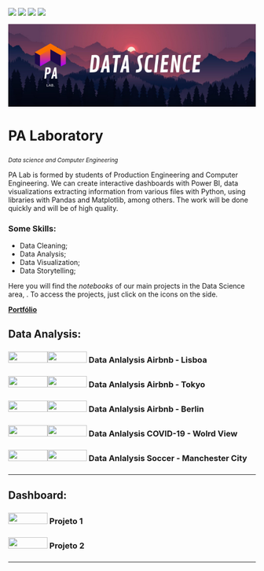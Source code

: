 <a href='https://br.fiverr.com/pa_lab/do-data-analysis-using-python-on-google-colab-and-pandas'><img src="https://img.shields.io/badge/fiverr-1DBF73?style=for-the-badge&amp;logo=fiverr&amp;logoColor=white"></a> 
<a href='https://instagram.com/palaboratory?utm_medium=copy_link'><img src="https://img.shields.io/badge/Instagram-E4405F?style=for-the-badge&logo=instagram&logoColor=white"></a>
<a href="https://medium.com/@palab"><img src="https://img.shields.io/badge/Medium-12100E?style=for-the-badge&logo=medium&logoColor=white"></a>
<a href='https://github.com/PAlab0'><img src="https://img.shields.io/badge/GitHub-100000?style=for-the-badge&logo=github&logoColor=white"></a>


<p align="center">
  <img src="/DATA SCIENCE (2).png" width="700px">
</p>

# PA Laboratory
<sub>*Data science and Computer Engineering*</sub>

PA Lab is formed by students of Production Engineering and Computer Engineering. We can create interactive dashboards with Power BI, data visualizations extracting information from various files with Python, using libraries with Pandas and Matplotlib, among others. The work will be done quickly and will be of high quality.

### **Some Skills:**

* Data Cleaning;
* Data Analysis;
* Data Visualization;
* Data Storytelling;


Here you will find the *notebooks* of our main projects in the Data Science area, . To access the projects, just click on the icons on the side.

<a href="#"><b>Portfólio</b></a>

## Data Analysis:

<h3><a href='https://colab.research.google.com/github/antoniomlo/Data_Science/blob/main/Analisando_os_Dados_do_Airbnb_Lisboa.ipynb'><img height= "23px" width="80px"src="https://img.shields.io/badge/Jupyter-F37626.svg?&amp;style=for-the-badge&amp;logo=Jupyter&amp;logoColor=white"><a href='https://medium.com/@antoniomlo/an%C3%A1lise-de-dados-airbnb-lisboa-7f1954598ded'><img height= "23px" width="80px"src="https://img.shields.io/badge/Medium-12100E?style=for-the-badge&logo=medium&logoColor=white"></a>     Data Anlalysis Airbnb - Lisboa
<h3>
  
<h3><a href='https://colab.research.google.com/github/carvalhopinheiro/Ciencia-de-Dados/blob/main/Analisando_os_Dados_do_Airbnb.ipynb'><img height= "23px" width="80px"src="https://img.shields.io/badge/Jupyter-F37626.svg?&amp;style=for-the-badge&amp;logo=Jupyter&amp;logoColor=white"><a href='https://medium.com/@carvalhopinheiro/analise-de-dados-airbnb-tokyo-regi%C3%A3o-de-kant%C5%8D-bd9d904120cd'><img height= "23px" width="80px"src="https://img.shields.io/badge/Medium-12100E?style=for-the-badge&logo=medium&logoColor=white"></a>     Data Anlalysis Airbnb - Tokyo
<h3>
  
<h3><a href='https://github.com/antoniomlo/Data_Science/blob/main/Analisando_os_Dados_do_Airbnb_Lisboa.ipynb'><img height= "23px" width="80px"src="https://img.shields.io/badge/Jupyter-F37626.svg?&amp;style=for-the-badge&amp;logo=Jupyter&amp;logoColor=white"><a href='https://medium.com/@arthurlanger34/an%C3%A1lise-de-dados-do-airbnb-berlim-73476b85c533?p=73476b85c533'><img height= "23px" width="80px"src="https://img.shields.io/badge/Medium-12100E?style=for-the-badge&logo=medium&logoColor=white"></a>     Data Anlalysis Airbnb - Berlin
<h3>
  
<h3><a href='https://colab.research.google.com/github/carvalhopinheiro/Ciencia-de-Dados/blob/main/Panorama_do_COVID_19_Brasil.ipynb#scrollTo=kLI0gJtzDGuQ'><img height= "23px" width="80px"src="https://img.shields.io/badge/Jupyter-F37626.svg?&amp;style=for-the-badge&amp;logo=Jupyter&amp;logoColor=white"><a href='https://medium.com/@carvalhopinheiro/panorama-do-covid-19-no-brasil-2e18c77ba965'><img height= "23px" width="80px"src="https://img.shields.io/badge/Medium-12100E?style=for-the-badge&logo=medium&logoColor=white"></a>     Data Anlalysis COVID-19 - Wolrd View
<h3>
  
<h3><a href='https://github.com/antoniomlo/Data_Science/blob/main/Analisando_os_Dados_do_Airbnb_Lisboa.ipynb'><img height= "23px" width="80px"src="https://img.shields.io/badge/Jupyter-F37626.svg?&amp;style=for-the-badge&amp;logo=Jupyter&amp;logoColor=white"><a href='https://www.linkedin.com/in/antonio-melo-6b3927201/'><img height= "23px" width="80px"src="https://img.shields.io/badge/Medium-12100E?style=for-the-badge&logo=medium&logoColor=white"></a>     Data Anlalysis Soccer - Manchester City
<h3>  
  
  ---

## Dashboard:

<h3><a href="https://www.linkedin.com/in/antonio-melo-6b3927201/"><img height= "23px" width="80px" src="https://img.shields.io/badge/PowerBI-F2C811?style=for-the-badge&logo=Power%20BI&logoColor=white"></a>     Projeto 1<h3>

<h3><a href="https://www.linkedin.com/in/antonio-melo-6b3927201/"><img height= "23px" width="80px" src="https://img.shields.io/badge/Python-3776AB?style=for-the-badge&logo=python&logoColor=white"></a>     Projeto 2<h3>

---
